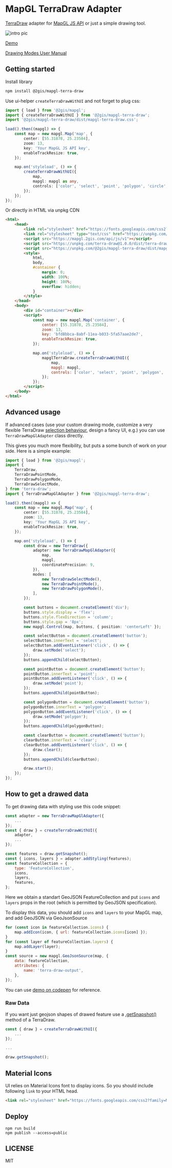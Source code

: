 # MapGL TerraDraw Adapter

[TerraDraw](https://github.com/JamesLMilner/terra-draw) adapter for [MapGL JS API](http://docs.2gis.com/en/mapgl) or just a simple drawing tool.

![intro pic](/docs/intro.png)

[Demo](https://2gis.github.io/mapgl-terra-draw/)

[Drawing Modes User Manual](MODES.md)

## Getting started

Install library

```bash
npm install @2gis/mapgl-terra-draw
```

Use ui-helper `createTerraDrawWithUI` and not forget to plug css:

```ts
import { load } from '@2gis/mapgl';
import { createTerraDrawWithUI } from '@2gis/mapgl-terra-draw';
import '@2gis/mapgl-terra-draw/dist/mapgl-terra-draw.css';

load().then((mapgl) => {
    const map = new mapgl.Map('map', {
        center: [55.31878, 25.23584],
        zoom: 13,
        key: 'Your MapGL JS API key',
        enableTrackResize: true,
    });

    map.on('styleload', () => {
        createTerraDrawWithUI({
            map,
            mapgl: mapgl as any,
            controls: ['color', 'select', 'point', 'polygon', 'circle', 'download', 'clear'],
        });
    });
});
```

Or directly in HTML via unpkg CDN

```html
<html>
    <head>
        <link rel="stylesheet" href="https://fonts.googleapis.com/css2?family=Material+Symbols+Outlined" />
        <link rel="stylesheet" type="text/css" href="https://unpkg.com/@2gis/mapgl-terra-draw@0.2.0/dist/mapgl-terra-draw.css" />
        <script src="https://mapgl.2gis.com/api/js/v1"></script>
        <script src="https://unpkg.com/terra-draw@1.0.0/dist/terra-draw.umd.js"></script>
        <script src="https://unpkg.com/@2gis/mapgl-terra-draw/dist/mapgl-terra-draw.umd.cjs"></script>
        <style>
            html,
            body,
            #container {
                margin: 0;
                width: 100%;
                height: 100%;
                overflow: hidden;
            }
        </style>
    </head>
    <body>
        <div id="container"></div>
        <script>
            const map = new mapgl.Map('container', {
                center: [55.31878, 25.23584],
                zoom: 13,
                key: 'bfd8bbca-8abf-11ea-b033-5fa57aae2de7',
                enableTrackResize: true,
            });

            map.on('styleload', () => {
                mapglTerraDraw.createTerraDrawWithUI({
                    map,
                    mapgl: mapgl,
                    controls: ['color', 'select', 'point', 'polygon', 'circle', 'download', 'clear'],
                });
            });
        </script>
    </body>
</html>
```

## Advanced usage

If advanced cases (use your custom drawing mode, customize a very flexible TerraDraw [selection behaviour](https://github.com/JamesLMilner/terra-draw/blob/main/guides/4.MODES.md#selection-mode), design a fancy UI, e.g.) you can use `TerraDrawMapGlAdapter` class directly.

This gives you much more flexibility, but puts a some bunch of work on your side. Here is a simple example:

```ts
import { load } from '@2gis/mapgl';
import {
    TerraDraw,
    TerraDrawPointMode,
    TerraDrawPolygonMode,
    TerraDrawSelectMode,
} from 'terra-draw';
import { TerraDrawMapGlAdapter } from '@2gis/mapgl-terra-draw';

load().then((mapgl) => {
    const map = new mapgl.Map('map', {
        center: [55.31878, 25.23584],
        zoom: 13,
        key: 'Your MapGL JS API key',
        enableTrackResize: true,
    });

    map.on('styleload', () => {
        const draw = new TerraDraw({
            adapter: new TerraDrawMapGlAdapter({
                map,
                mapgl,
                coordinatePrecision: 9,
            }),
            modes: [
                new TerraDrawSelectMode(),
                new TerraDrawPointMode(),
                new TerraDrawPolygonMode(),
            ],
        });

        const buttons = document.createElement('div');
        buttons.style.display = 'flex';
        buttons.style.flexDirection = 'column';
        buttons.style.gap = '8px';
        new mapgl.Control(map, buttons, { position: 'centerLeft' });

        const selectButton = document.createElement('button');
        selectButton.innerText = 'select';
        selectButton.addEventListener('click', () => {
            draw.setMode('select');
        });
        buttons.appendChild(selectButton);

        const pointButton = document.createElement('button');
        pointButton.innerText = 'point';
        pointButton.addEventListener('click', () => {
            draw.setMode('point');
        });
        buttons.appendChild(pointButton);

        const polygonButton = document.createElement('button');
        polygonButton.innerText = 'polygon';
        polygonButton.addEventListener('click', () => {
            draw.setMode('polygon');
        });
        buttons.appendChild(polygonButton);

        const clearButton = document.createElement('button');
        clearButton.innerText = 'clear';
        clearButton.addEventListener('click', () => {
            draw.clear();
        });
        buttons.appendChild(clearButton);

        draw.start();
    });
});
```

## How to get a drawed data

To get drawing data with styling use this code snippet:

```js
const adapter = new TerraDrawMapGlAdapter({
    ...
});
const { draw } = createTerraDrawWithUI({
    adapter,
    ...
});

const features = draw.getSnapshot();
const { icons, layers } = adapter.addStyling(features);
const featureCollection = {
    type: 'FeatureCollection',
    icons,
    layers,
    features,
};
```

Here we obtain a standart GeoJSON FeatureCollection and put `icons` and `layers` props in the root (which is permitted by GeoJSON specification).

To display this data, you should add `icons` and `layers` to your MapGL map, and add GeoJSON via GeoJsonSource

```js
for (const icon in featureCollection.icons) {
    map.addIcon(icon, { url: featureCollection.icons[icon] });
}
for (const layer of featureCollection.layers) {
    map.addLayer(layer);  
}
const source = new mapgl.GeoJsonSource(map, {
    data: featureCollection,
    attributes: {
        name: 'terra-draw-output',
    },
});
```

You can use [demo on codepen](https://codepen.io/itanka9/pen/RNrRvaX) for reference.

### Raw Data

If you want just geojson shapes of drawed feature use a [.getSnapshot()](https://jameslmilner.github.io/terra-draw/classes/terra_draw.TerraDraw.html#getSnapshot) method of a TerraDraw.

```ts
const { draw } = createTerraDrawWithUI({
    ...
});

...

draw.getSnapshot();
```

## Material Icons

UI relies on Material Icons font to display icons. So you should include following `link` to your HTML head.

```html
<link rel="stylesheet" href="https://fonts.googleapis.com/css2?family=Material+Symbols+Outlined" />
```

## Deploy

```
npm run build
npm publish --access=public
```

## LICENSE

MIT
